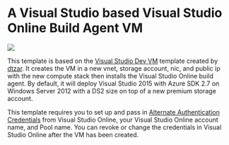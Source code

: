 # A Visual Studio based Visual Studio Online Build Agent VM

<a href="https://portal.azure.com/#create/Microsoft.Template/uri/https%3A%2F%2Fraw.githubusercontent.com%2Fgourlaa%2Fazure-quickstart-templates%2Fmaster%2Fvisual-studio-vsobuildagent-vm%2Fazuredeploy.json" target="_blank">
    <img src="http://azuredeploy.net/deploybutton.png"/>
</a>

This template is based on the <a href="https://github.com/Azure/azure-quickstart-templates/tree/master/visual-studio-dev-vm">Visual Studio Dev VM</a> template created by [dtzar](https://github.com/dtzar).  It creates the VM in a new vnet, storage account, nic, and public ip with the new compute stack then installs the Visual Studio Online build agent.
By default, it will deploy Visual Studio 2015 with Azure SDK 2.7 on Windows Server 2012 with a DS2 size on top of a new premium storage account.

This template requires you to set up and pass in <a href="https://www.visualstudio.com/integrate/get-started/auth/overview">Alternate Authentication Credentials</a> from Visual Studio Online, your Visual Studio Online account name, and Pool name. You can revoke or change the credentials in Visual Studio Online after the VM has been created.
